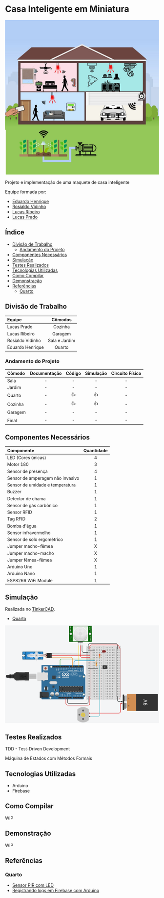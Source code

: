 # Casa Inteligente em Miniatura <!-- omit in toc -->

![Big Picture](assets/big_picture.jpeg)

Projeto e implementação de uma maquete de casa inteligente

Equipe formada por:

- [Eduardo Henrique](https://github.com/ed-henrique)
- [Rosialdo Vidinho](https://github.com/Rosialdo)
- [Lucas Ribeiro](https://github.com/LuKasAlvino)
- [Lucas Prado](https://github.com/Lucasx10)

## Índice <!-- omit in toc -->

- [Divisão de Trabalho](#divisão-de-trabalho)
  - [Andamento do Projeto](#andamento-do-projeto)
- [Componentes Necessários](#componentes-necessários)
- [Simulação](#simulação)
- [Testes Realizados](#testes-realizados)
- [Tecnologias Utilizadas](#tecnologias-utilizadas)
- [Como Compilar](#como-compilar)
- [Demonstração](#demonstração)
- [Referências](#referências)
  - [Quarto](#quarto)

## Divisão de Trabalho

| Equipe           | Cômodos         |
| :--------------- | :-------------: |
| Lucas Prado      | Cozinha         |
| Lucas Ribeiro    | Garagem         |
| Rosialdo Vidinho | Sala e Jardim   |
| Eduardo Henrique | Quarto          |

### Andamento do Projeto

| Cômodo  | Documentação | Código | Simulação | Circuito Físico |
| :-----  | :----------: | :----: | :-------: | :-------------: |
| Sala    | - | -  | -  | - |
| Jardim  | - | -  | -  | - |
| Quarto  | - | 👍 | 👍 | - |
| Cozinha | - | 👍 | 👍 | - |
| Garagem | - | -  | -  | - |
|                           |
| Final   | - | -  | -  | - |

## Componentes Necessários

| Componente                       | Quantidade |
| :------------------------------- | :--------: |
| LED (Cores únicas)               | 4          |
| Motor 180                        | 3          |
| Sensor de presença               | 4          |
| Sensor de amperagem não invasivo | 1          |
| Sensor de umidade e temperatura  | 1          |
| Buzzer                           | 1          |
| Detector de chama                | 1          |
| Sensor de gás carbônico          | 1          |
| Sensor RFID                      | 1          |
| Tag RFID                         | 2          |
| Bomba d'água                     | 1          |
| Sensor infravermelho             | 1          |
| Sensor de solo ergométrico       | 1          |
| Jumper macho-fêmea               | X          |
| Jumper macho-macho               | X          |
| Jumper fêmea-fêmea               | X          |
| Arduino Uno                      | 1          |
| Arduino Nano                     | 1          |
| ESP8266 WiFi Module              | 1          |

## Simulação

Realizada no [TinkerCAD](https://www.tinkercad.com/).

- [Quarto](https://www.tinkercad.com/things/1ti3R4PK9Hj-room/editel?sharecode=8vkjghZ6XnxZCeL6nJtyfPkicpLPOaI8kOBU5B5z2uQ)

![Room Simulation](assets/room_simulation.png)

## Testes Realizados

TDD - Test-Driven Development

Máquina de Estados com Métodos Formais

## Tecnologias Utilizadas

- Arduino
- Firebase

## Como Compilar

WIP

## Demonstração

WIP

## Referências

### Quarto

- [Sensor PIR com LED](https://www.instructables.com/PIR-Motion-Sensor-With-Arduino-in-Tinkercad/)
- [Registrando logs em Firebase com Arduino](https://create.arduino.cc/projecthub/electropeak/connecting-arduino-to-firebase-to-send-receive-data-cd8805)
